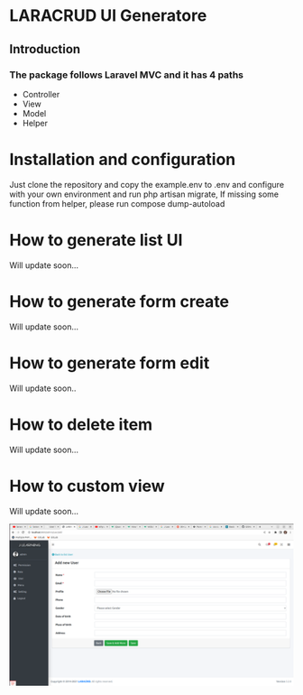 # LARACRUD UI Generatore
## Introduction 
### The package follows Laravel MVC and it has 4 paths
- Controller
- View
- Model
- Helper

# Installation and configuration 
Just clone the repository and copy the example.env to .env and configure with your own environment and run php artisan migrate, 
If missing some function from helper, please run compose dump-autoload

# How to generate list UI
Will update soon...

# How to generate form create
Will update soon...

# How to generate form edit 
Will update soon..

# How to delete item
Will update soon...

# How to custom view
Will update soon...

![LARACRUD](/public/images/screenshot/Screenshot.png?raw=true "LARACRUD")
